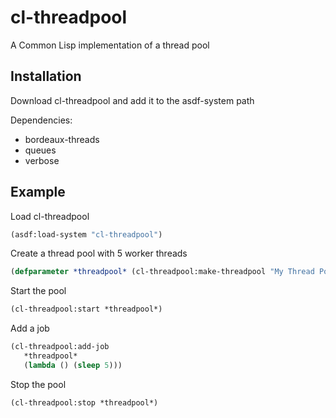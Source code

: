 # cl-threadpool
A Common Lisp implementation of a thread pool

Installation
------------

Download cl-threadpool and add it to the asdf-system path

Dependencies:
* bordeaux-threads
* queues
* verbose

Example
-------

Load cl-threadpool

```lisp
(asdf:load-system "cl-threadpool")
```

Create a thread pool with 5 worker threads

```lisp
(defparameter *threadpool* (cl-threadpool:make-threadpool "My Thread Pool" 5))
```

Start the pool

```lisp
(cl-threadpool:start *threadpool*)
```

Add a job

```lisp
(cl-threadpool:add-job
   *threadpool*
   (lambda () (sleep 5)))
```

Stop the pool

```lisp
(cl-threadpool:stop *threadpool*)
```


